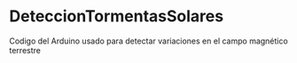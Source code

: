 # DeteccionTormentasSolares
Codigo del Arduino usado para detectar variaciones en el campo magnético terrestre
